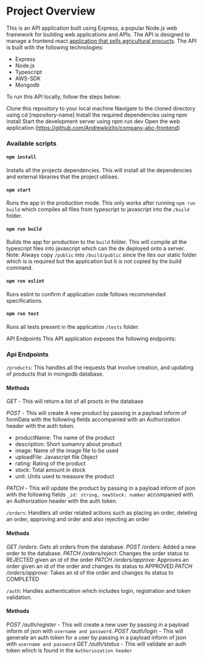# Project Overview

This is an API application built using Express, a popular Node.js web framework for building web applications and APIs. The API is designed to manage a frontend react [application that sells agricultural procucts](https://github.com/Andrewkizito/company-abc-frontend). The API is built with the following technologies:

- Express
- Node.js
- Typescript
- AWS-SDK
- Mongodb

To run this API locally, follow the steps below:

Clone this repository to your local machine
Navigate to the cloned directory using cd [repository-name]
Install the required dependencies using npm install
Start the development server using npm run dev
Open the web application (https://github.com/Andrewkizito/company-abc-frontend)

### Available scripts

#### `npm install`

Installs all the projects dependencies.
This will install all the dependencies and external libraries that the project utilises.

#### `npm start`

Runs the app in the production mode.
This only works after running `npm run build` which compiles all files from typescript to javascript into the `/build` folder.

#### `npm run build`

Builds the app for production to the `build` folder.
This will compile all the typescript files into javascript which can the de deployed onto a server.
Note: Always copy `/public` into `/build/public` since the ites our static folder which is is required but the application but it is not copied by the build command.

#### `npm run eslint`
Runs eslint to confirm if application code follows recommended specifications.

#### `npm run test`
Runs all tests present in the application `/tests` folder.

API Endpoints
This API application exposes the following endpoints:

### Api Endpoints
`/products`: This handles all the requests that involve creation, and updating of products that in mongodb database.

#### Methods
*GET* - This will return a list of all procts in the database

*POST* - This will create A new product by passing in a payload inform of formData with the following fields accompanied with an Authorization header with the auth token.
- productName: The name of the product
- description: Short sumamry about product
- image: Name of the image file to be used
- uploadFile: Javascript file Object
- rating: Rating of the product
- stock: Total amount in stock
- unit: Units used to measure the product

*PATCH* - This will update the product by passing in a payload inform of json with the following fields `_id: string, newStock: number` accompanied with an Authorization header with the auth token.

`/orders`: Handlers all order related actions such as placing an order, deleting an order, approving and order and also rejecting an order

#### Methods
*GET /orders*: Gets all orders from the database.
*POST /orders*: Added a new order to the database.
*PATCH /orders/reject*: Changes the order status to REJECTED given an id of the order
*PATCH /orders/approve*: Approves an order given an id of the order and changes its status to APPROVED
*PATCH /orders/approve*: Takes an id of the order and changes its status to COMPLETED

`/auth`: Handles authentication which includes login, registration and token validation.

#### Methods
*POST /auth/register* - This will create a new user by passing in a payload inform of json with `username and password`.
*POST /auth/login* - This will generate an auth token for a user by passing in a payload inform of json with `username and password`
*GET /auth/status* - This will validate an auth token which is found in the `Authoriozation header`
